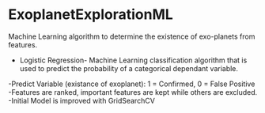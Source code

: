 # ExoplanetExplorationML
Machine Learning algorithm to determine the existence of exo-planets from features.

- Logistic Regression- Machine Learning classification algorithm that is used to predict the probability of a categorical dependant variable.  

-Predict Variable (existance of exoplanet): 1 = Confirmed, 0 = False Positive
-Features are ranked, important features are kept while others are excluded. 
-Initial Model is improved with GridSearchCV

